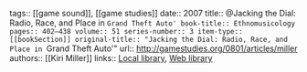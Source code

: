 tags:: [[game sound]], [[game studies]]
date:: 2007
title:: @Jacking the Dial: Radio, Race, and Place in `Grand Theft Auto'
book-title:: Ethnomusicology
pages:: 402–438
volume:: 51
series-number:: 3
item-type:: [[bookSection]]
original-title:: "Jacking the Dial: Radio, Race, and Place in `Grand Theft Auto'"
url:: http://gamestudies.org/0801/articles/miller
authors:: [[Kiri Miller]]
links:: [Local library](zotero://select/groups/2386895/items/RMNHBMIZ), [Web library](https://www.zotero.org/groups/2386895/items/RMNHBMIZ)

